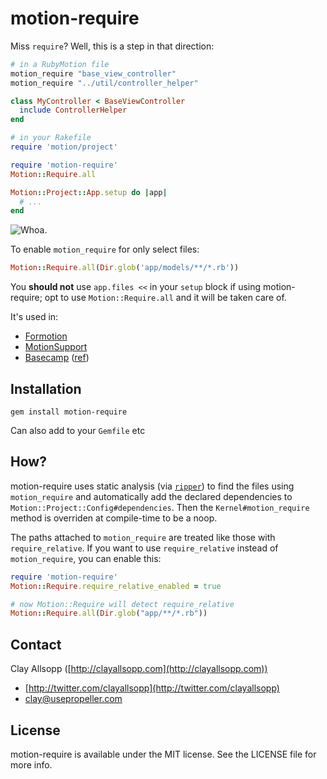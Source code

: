# motion-require

Miss `require`? Well, this is a step in that direction:

```ruby
# in a RubyMotion file
motion_require "base_view_controller"
motion_require "../util/controller_helper"

class MyController < BaseViewController
  include ControllerHelper
end
```

```ruby
# in your Rakefile
require 'motion/project'

require 'motion-require'
Motion::Require.all

Motion::Project::App.setup do |app|
  # ...
end
```

![Whoa.](http://i.imgur.com/JLpjqkk.jpg)

To enable `motion_require` for only select files:

```ruby
Motion::Require.all(Dir.glob('app/models/**/*.rb'))
```

You **should not** use `app.files <<` in your `setup` block if using motion-require; opt to use `Motion::Require.all` and it will be taken care of.

It's used in:
- [Formotion](https://github.com/clayallsopp/formotion)
- [MotionSupport](https://github.com/tkadauke/motion-support)
- [Basecamp](https://itunes.apple.com/us/app/id599139477) ([ref](https://twitter.com/qrush/status/343324117140897792))

## Installation

`gem install motion-require`

Can also add to your `Gemfile` etc

## How?

motion-require uses static analysis (via [`ripper`](http://www.ruby-doc.org/stdlib-1.9.3/libdoc/ripper/rdoc/Ripper.html)) to find the files using `motion_require` and automatically add the declared dependencies to `Motion::Project::Config#dependencies`. Then the `Kernel#motion_require` method is overriden at compile-time to be a noop.

The paths attached to `motion_require` are treated like those with `require_relative`. If you want to use `require_relative` instead of `motion_require`, you can enable this:

```ruby
require 'motion-require'
Motion::Require.require_relative_enabled = true

# now Motion::Require will detect require_relative
Motion::Require.all(Dir.glob("app/**/*.rb"))
```

## Contact

Clay Allsopp ([http://clayallsopp.com](http://clayallsopp.com))

- [http://twitter.com/clayallsopp](http://twitter.com/clayallsopp)
- [clay@usepropeller.com](clay@usepropeller.com)

## License

motion-require is available under the MIT license. See the LICENSE file for more info.
